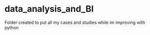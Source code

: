 # data_analysis_and_BI
 Folder created to put all my cases and studies while im improving with python
